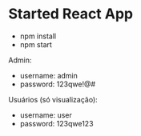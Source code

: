 # Started React App

- npm install
- npm start

Admin:
- username: admin
- password: 123qwe!@#

Usuários (só visualização):
- username: user
- password: 123qwe123
  
